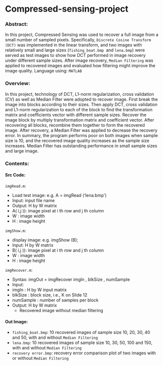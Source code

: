 # Compressed-sensing-project

### Abstract: </br>

In this project, Compressed Sensing was used to recover a full image from a small number of sampled pixels. Specifically, `Discrete Cosine Transform (DCT)` was implemented in the linear transform, and two images with relatively small and large sizes (`fishing_boat.bmp `and `lena.bmp`) were served as test images to show how DCT performed in image recovery under different sample sizes. After image recovery, `Median Filtering` was applied to recovered images and evaluated how filtering might improve the image quality. Language using: `MATLAB`

### Overview: </br>
In this project, technology of DCT, L1-norm regularization, cross validation (CV) as well as Median Filter were adopted to recover image. First break the image into blocks according to their sizes. Then apply DCT, cross validation and L1-norm regularization to each of the block to find the transformation matrix and coefficients vector with different sample sizes. Recover the image block by multiply transformation matrix and coefficient vector. After recovering all blocks, recombine them together to form the recovered image. After recovery, a Median Filter was applied to decrease the recovery error. In summary, the program performs poor on both images when sample size is 10, and the recovered image quality increases as the sample size increases. Median Filter has outstanding performance in small sample sizes and large image. 

### Contents:
#### Src Code:
`imgRead.m`:</br>

* Load test image: e.g. A = imgRead (‘lena.bmp')</br>
* Input: input file name</br>
* Output: H by W matrix</br>
* A( i,j )): image pixel at i th row and j th column</br>
* W : image width</br>
* H : image height</br>

`imgShow.m`:</br>
* display image: e.g. imgShow (B);</br>
* Input: H by W matrix</br>
* B( i,j )): image pixel at i th row and j th column</br>
* W : image width</br>
* H : image height</br>

`imgRecover.m`:</br>

* Syntax: imgOut = imgRecover imgIn , blkSize , numSample
* Input:
* imgIn : H by W input matrix
* blkSize : block size, i.e., K on Slide 12
* numSample : number of samples per block
* Output: H by W matrix
  * Recovered image without median filtering
  
#### Out Image:
* `fishing_boat.bmp`: 10 recovered images of sample size 10, 20, 30, 40 and 50, with and without `Median Filtering`
* `lena.bmp`: 10 recovered images of sample size 10, 30, 50, 100 and 150, with and without `Median Filtering`
* `recovery error.bmp`: recovery error comparison plot of two images with or without `Median Filtering`
